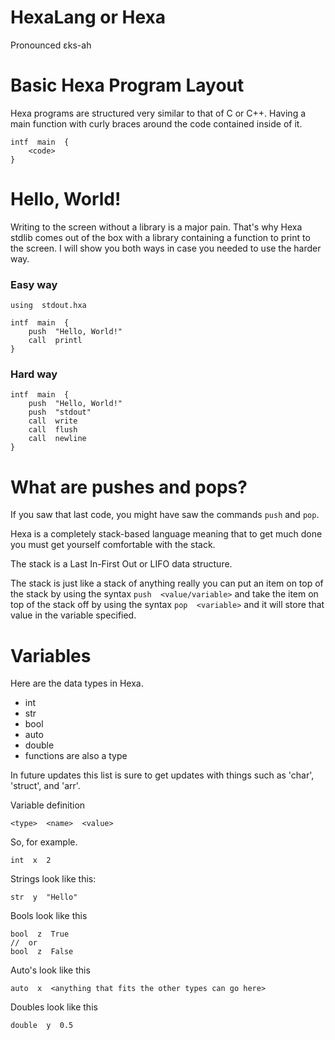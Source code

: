 # HexaLang or Hexa
Pronounced ɛks-ah

# Basic Hexa Program Layout

Hexa programs are structured very similar to that of C or C++. Having a main function with curly braces around the code contained inside of it.

```
intf  main  {
	<code>
}
```

# Hello, World!

Writing to the screen without a library is a major pain. That's why Hexa stdlib comes out of the box with a library containing a function to print to the screen. I will show you both ways in case you needed to use the harder way.

### Easy way

```
using  stdout.hxa

intf  main  {
	push  "Hello, World!"
	call  printl
}
```

### Hard way

```
intf  main  {
	push  "Hello, World!"
	push  "stdout"
	call  write
	call  flush
	call  newline
}
```

# What are pushes and pops?

If you saw that last code, you might have saw the commands `push` and `pop`.

Hexa is a completely stack-based language meaning that to get much done you must get yourself comfortable with the stack.

The stack is a Last In-First Out or LIFO data structure.

The stack is just like a stack of anything really you can put an item on top of the stack by using the syntax `push  <value/variable>` and take the item on top of the stack off by using the syntax `pop  <variable>` and it will store that value in the variable specified.

# Variables

Here are the data types in Hexa.

- int
- str
- bool
- auto
- double
- functions are also a type

In future updates this list is sure to get updates with things such as 'char', 'struct', and 'arr'.

Variable definition 

```
<type>  <name>  <value>
```

So, for example.

```
int  x  2
```

Strings look like this:

```
str  y  "Hello"
```

Bools look like this

```
bool  z  True
//  or
bool  z  False
```

Auto's look like this

```
auto  x  <anything that fits the other types can go here>
```

Doubles look like this

```
double  y  0.5
```